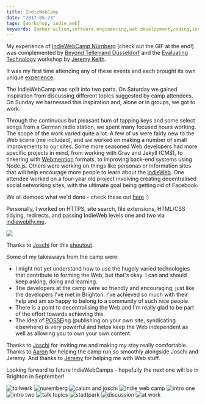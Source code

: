 ```yaml
---
title: IndieWebCamp
date: "2017-05-23"
tags: [workshop, indie web]
keywords: [amber wilson,software engineering,web development,coding,indiewebcamp]
---
```


My experience of [IndieWebCamp Nürnberg](https://indieweb.org/2017/Nuremberg) (check out the GIF at the end!) was complemented by [Beyond Tellerrand Düsseldorf](https://beyondtellerrand.com/events/duesseldorf-2017/speakers) and the [Evaluating Technology](https://calumryan.com/learning/evaluating-technology/) workshop by [Jeremy Keith](https://adactio.com).

It was my first time attending any of these events and each brought its own unique [experience](../btconf/).

The IndieWebCamp was split into two parts. On Saturday we gained inspiration from discussing different topics suggested by camp attendees. On Sunday we harnessed this inspiration and, alone or in groups, we got to work.

Through the continuous but pleasant hum of tapping keys and some select songs from a German radio station, we spent many focused hours working. The scope of the work varied quite a lot. A few of us were fairly new to the Web scene (me included), and we worked on making a number of small improvements to our sites. Some more seasoned Web developers had more specific projects in mind, from working with Grav and Jekyll (CMS), to tinkering with [Webmention](https://indieweb.org/Webmention) formats, to improving back-end systems using Node.js. Others were working on things like personas or information sites that will help encourage more people to learn about the [IndieWeb](https://indieweb.org/). One attendee worked on a four-year old project involving creating decentralised social networking sites, with the ultimate goal being getting rid of Facebook.

We all demoed what we'd done - check these out [here](https://youtu.be/_Zub-PBHPng) :)

Personally, I worked on HTTPS, site search, file extensions, HTML/CSS tidying, redirects, and passing IndieWeb levels one and two via [indiewebify.me](https://indiewebify.me/).

![](img/indiewebcamp.jpg)

Thanks to [Joschi](https://jkphl.is/) for this [shoutout](https://twitter.com/jkphl/status/866310997207863296).

Some of my takeaways from the camp were:

*   I might not yet understand how to use the hugely varied technologies that contribute to forming the Web, but that's okay. I can and should keep asking, doing and learning.
*   The developers at the camp were so friendly and encouraging, just like the developers I've met in Brighton. I've achieved so much with their help and am so happy to belong to a community of such nice people.
*   There is a point to decentralising the Web and I'm really glad to be part of the effort towards achieving this.
*   The idea of [POSSE](https://indieweb.org/POSSE)ing (publishing on your own site, syndicating elsewhere) is very powerful and helps keep the Web independent as well as allowing you to own your own content.

Thanks to [Joschi](https://jkphl.is/) for inviting me and making my stay really comfortable. Thanks to [Aaron](https://aaronparecki.com/) for helping the camp run so smoothly alongside Joschi and Jeremy. And thanks to [Jeremy](https://adactio.com) for helping me with Web stuff.

Looking forward to future IndieWebCamps - hopefully the next one will be in Brighton in September!

![tollwerk](img/tollwerk.jpg) ![nuremberg](img/nuernberg.jpg) ![calum and joschi](img/calumjoschi.jpg) ![indie web camp](img/indiewebcamp2.jpg) ![intro one](img/intro1.jpg) ![intro two](img/intro2.jpg) ![talk topics](img/talks.jpg) ![stadtpark](img/stadtpark.jpg) ![discussion](img/discussion.jpg) ![at work](img/atwork.jpg)


